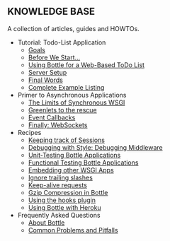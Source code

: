 ## KNOWLEDGE BASE

A collection of articles, guides and HOWTOs.

-   Tutorial: Todo-List Application
    -   [Goals](tutorial_app.md#goals)
    -   [Before We Start…](tutorial_app.md#before-we-start)
    -   [Using Bottle for a Web-Based ToDo List](tutorial_app.md#using-bottle-for-a-web-based-todo-list)
    -   [Server Setup](tutorial_app.md#server-setup)
    -   [Final Words](tutorial_app.md#final-words)
    -   [Complete Example Listing](tutorial_app.md#complete-example-listing)
-   Primer to Asynchronous Applications
    -   [The Limits of Synchronous WSGI](async.md#the-limits-of-synchronous-wsgi)
    -   [Greenlets to the rescue](async.md#greenlets-to-the-rescue)
    -   [Event Callbacks](async.md#event-callbacks)
    -   [Finally: WebSockets](async.md#finally-websockets)
-   Recipes
    -   [Keeping track of Sessions](recipes.md#keeping-track-of-sessions)
    -   [Debugging with Style: Debugging Middleware](recipes.md#debugging-with-style-debugging-middleware)
    -   [Unit-Testing Bottle Applications](recipes.md#unit-testing-bottle-applications)
    -   [Functional Testing Bottle Applications](recipes.md#functional-testing-bottle-applications)
    -   [Embedding other WSGI Apps](recipes.md#embedding-other-wsgi-apps)
    -   [Ignore trailing slashes](recipes.md#ignore-trailing-slashes)
    -   [Keep-alive requests](recipes.md#keep-alive-requests)
    -   [Gzip Compression in Bottle](recipes.md#gzip-compression-in-bottle)
    -   [Using the hooks plugin](recipes.md#using-the-hooks-plugin)
    -   [Using Bottle with Heroku](recipes.md#using-bottle-with-heroku)
-   Frequently Asked Questions
    -   [About Bottle](faq.md#about-bottle)
    -   [Common Problems and Pitfalls](faq.md#common-problems-and-pitfalls)
